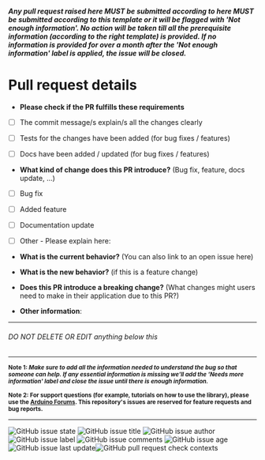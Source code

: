 ##### Any pull request raised here MUST be submitted according to here MUST be submitted according to this template or it will be flagged with 'Not enough information'. No action will be taken till all the prerequisite information (according to the right template) is provided. If no information is provided for over a month after the 'Not enough information' label is applied, the issue will be closed.

# Pull request details

* **Please check if the PR fulfills these requirements**
- [ ] The commit message/s explain/s all the changes clearly
- [ ] Tests for the changes have been added (for bug fixes / features)
- [ ] Docs have been added / updated (for bug fixes / features)


* **What kind of change does this PR introduce?** (Bug fix, feature, docs update, ...)
- [ ] Bug fix
- [ ] Added feature
- [ ] Documentation update
- [ ] Other - Please explain here:


* **What is the current behavior?** (You can also link to an open issue here)



* **What is the new behavior?** (if this is a feature change)



* **Does this PR introduce a breaking change?** (What changes might users need to make in their application due to this PR?)



* **Other information**:

<hr>

###### DO NOT DELETE OR EDIT anything below this

<hr>

<sub> <b> Note 1: _Make sure to add **all the information needed to understand the bug** so that someone can help. If any essential information is missing we'll add the 'Needs more information' label and close the issue until there is enough information._ </b></sub>

<sub> <b> Note 2: For support questions (for example, tutorials on how to use the library), please use the [Arduino Forums](http://forum.arduino.cc/index.php?topic=324009.0). This repository's issues are reserved for feature requests and bug reports. </b></sub>

<hr>

![GitHub issue state](https://img.shields.io/github/issues/detail/s/Marzogh/SPIFlash/14.svg) ![GitHub issue title](https://img.shields.io/github/issues/detail/title/Marzogh/SPIFlash/14.svg) ![GitHub issue author](https://img.shields.io/github/issues/detail/u/Marzogh/SPIFlash/14.svg) ![GitHub issue label](https://img.shields.io/github/issues/detail/label/Marzogh/SPIFlash/14.svg) ![GitHub issue comments](https://img.shields.io/github/issues/detail/comments/Marzogh/SPIFlash/14.svg) ![GitHub issue age](https://img.shields.io/github/issues/detail/age/Marzogh/SPIFlash/14.svg) ![GitHub issue last update](https://img.shields.io/github/issues/detail/last-update/Marzogh/SPIFlash/14.svg)![GitHub pull request check contexts](https://img.shields.io/github/status/contexts/pulls/Marzogh/SPIFlash/14.svg)
